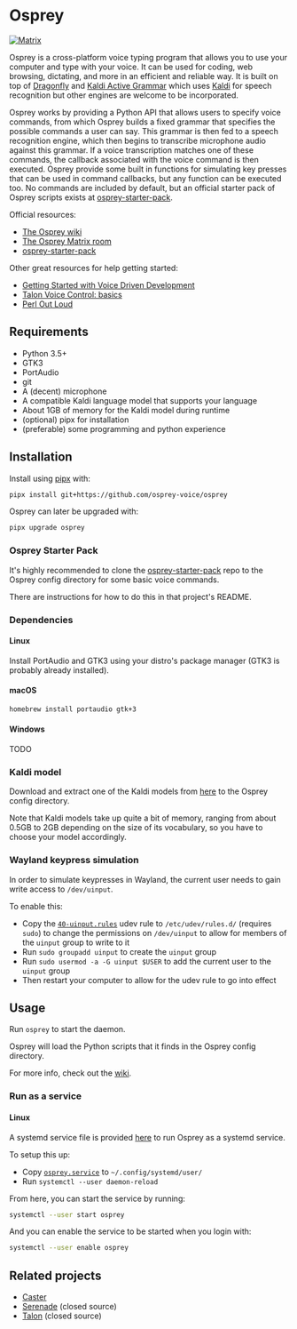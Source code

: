 # Osprey

[![Matrix](https://img.shields.io/badge/matrix-%23osprey-blue.svg)](https://matrix.to/#/#osprey:matrix.org)

Osprey is a cross-platform voice typing program that allows you to use your computer and type with your voice.
It can be used for coding, web browsing, dictating, and more in an efficient and reliable way.
It is built on top of [Dragonfly](https://github.com/dictation-toolbox/dragonfly) and [Kaldi Active Grammar](https://github.com/daanzu/kaldi-active-grammar) which uses [Kaldi](https://github.com/kaldi-asr/kaldi) for speech recognition but other engines are welcome to be incorporated.

Osprey works by providing a Python API that allows users to specify voice commands, from which Osprey builds a fixed grammar that specifies the possible commands a user can say.
This grammar is then fed to a speech recognition engine, which then begins to transcribe microphone audio against this grammar.
If a voice transcription matches one of these commands, the callback associated with the voice command is then executed.
Osprey provide some built in functions for simulating key presses that can be used in command callbacks, but any function can be executed too.
No commands are included by default, but an official starter pack of Osprey scripts exists at [osprey-starter-pack](https://github.com/osprey-voice/osprey-starter-pack).

Official resources:

- [The Osprey wiki](https://github.com/osprey-voice/osprey/wiki)
- [The Osprey Matrix room](https://matrix.to/#/#osprey:matrix.org)
- [osprey-starter-pack](https://github.com/osprey-voice/osprey-starter-pack)

Other great resources for help getting started:

- [Getting Started with Voice Driven Development](https://whalequench.club/blog/2019/09/03/learning-to-speak-code.html)
- [Talon Voice Control: basics](https://www.youtube.com/watch?v=oB5TGMEhQp4&feature=youtu.be)
- [Perl Out Loud](https://www.youtube.com/watch?v=Mz3JeYfBTcY)

## Requirements

- Python 3.5+
- GTK3
- PortAudio
- git
- A (decent) microphone
- A compatible Kaldi language model that supports your language
- About 1GB of memory for the Kaldi model during runtime
- (optional) pipx for installation
- (preferable) some programming and python experience

## Installation

Install using [pipx](https://github.com/pipxproject/pipx) with:

```bash
pipx install git+https://github.com/osprey-voice/osprey
```

Osprey can later be upgraded with:

```bash
pipx upgrade osprey
```

### Osprey Starter Pack

It's highly recommended to clone the [osprey-starter-pack](https://github.com/osprey-voice/osprey-starter-pack) repo to the Osprey config directory for some basic voice commands.

There are instructions for how to do this in that project's README.

### Dependencies

#### Linux

Install PortAudio and GTK3 using your distro's package manager (GTK3 is probably already installed).

#### macOS

```bash
homebrew install portaudio gtk+3
```

#### Windows

TODO

### Kaldi model

Download and extract one of the Kaldi models from [here](https://github.com/daanzu/kaldi-active-grammar/releases) to the Osprey config directory.

Note that Kaldi models take up quite a bit of memory, ranging from about 0.5GB to 2GB depending on the size of its vocabulary, so you have to choose your model accordingly.

### Wayland keypress simulation

In order to simulate keypresses in Wayland, the current user needs to gain write access to `/dev/uinput`.

To enable this:

- Copy the [`40-uinput.rules`](./40-uinput.rules) udev rule to `/etc/udev/rules.d/` (requires `sudo`) to change the permissions on `/dev/uinput` to allow for members of the `uinput` group to write to it
- Run `sudo groupadd uinput` to create the `uinput` group
- Run `sudo usermod -a -G uinput $USER` to add the current user to the `uinput` group
- Then restart your computer to allow for the udev rule to go into effect

## Usage

Run `osprey` to start the daemon.

Osprey will load the Python scripts that it finds in the Osprey config directory.

For more info, check out the [wiki](https://github.com/osprey-voice/osprey/wiki).

### Run as a service

#### Linux

A systemd service file is provided [here](./osprey.service) to run Osprey as a systemd service.

To setup this up:

- Copy [`osprey.service`](./osprey.service) to `~/.config/systemd/user/`
- Run `systemctl --user daemon-reload`

From here, you can start the service by running:

```bash
systemctl --user start osprey
```

And you can enable the service to be started when you login with:

```bash
systemctl --user enable osprey
```

## Related projects

- [Caster](https://github.com/dictation-toolbox/Caster)
- [Serenade](https://serenade.ai/) (closed source)
- [Talon](https://talonvoice.com/) (closed source)

